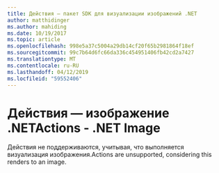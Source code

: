 ```yaml
---
title: Действия — пакет SDK для визуализации изображений .NET
author: matthidinger
ms.author: mahiding
ms.date: 10/19/2017
ms.topic: article
ms.openlocfilehash: 998e5a37c5004a29db14cf20f65b2981864f18ef
ms.sourcegitcommit: 99c7b64d6fc66da336c454951406fb42cd2a7427
ms.translationtype: MT
ms.contentlocale: ru-RU
ms.lasthandoff: 04/12/2019
ms.locfileid: "59552406"
---
```

# <a name="actions---net-image"></a><span data-ttu-id="fd8e0-102">Действия — изображение .NET</span><span class="sxs-lookup"><span data-stu-id="fd8e0-102">Actions - .NET Image</span></span>

<span data-ttu-id="fd8e0-103">Действия не поддерживаются, учитывая, что выполняется визуализация изображения.</span><span class="sxs-lookup"><span data-stu-id="fd8e0-103">Actions are unsupported, considering this renders to an image.</span></span>